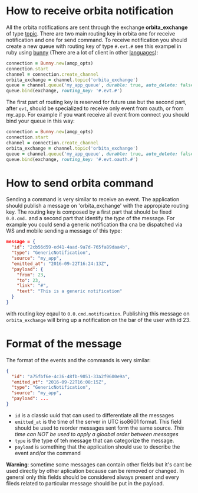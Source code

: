 # How to receive orbita notification
All the orbita notifications are sent through the exchange **orbita_exchange** of type [topic][1]. There are two main routing key in orbita one for receive notification and one for send command. To receive notification you should create a new queue with routing key of type `#.evt.#` see this exampel in ruby using [bunny][2] (There are a lot of client in other [languages][3]):

```ruby
connection = Bunny.new(amqp_opts)
connection.start
channel = connection.create_channel
orbita_exchange = channel.topic('orbita_exchange')
queue = channel.queue('my_app_queue', durable: true, auto_delete: false)
queue.bind(exchange, routing_key: '#.evt.#')
```

The first part of routing key is reserved for future use but the second part, after `evt`, should be specialized to receive only event from oauth, or from my_app. For example if you want receive all event from connect you should bind your queue in this way:

```ruby
connection = Bunny.new(amqp_opts)
connection.start
channel = connection.create_channel
orbita_exchange = channel.topic('orbita_exchange')
queue = channel.queue('my_app_queue', durable: true, auto_delete: false)
queue.bind(exchange, routing_key: '#.evt.oauth.#')
```

# How to send orbita command
Sending a command is very similar to receive an event. The application should publish a message on 'orbita_exchange' with the appropiate routing key. The routing key is composed by a first part that should be fixed `0.0.cmd.` and a second part that identify the _type_ of the message. For example you could send a generic notification tha cna be dispatched via WS and mobile sending a message of this type:

```json
message = {
  "id": "2cb56d59-ed41-4aad-9a7d-765fa89daa4b",
  "type": "GenericNotification",
  "source": "my_app",
  "emitted_at": "2016-09-22T16:24:13Z",
  "payload": {
    "from": 23,
    "to": 23,
    "link": "#",
    "text": "This is a generic notification"
  }
}
```
with routing key eqaul to `0.0.cmd.notification`. Publishing this message on `orbita_exchange` will bring up a notification on the bar of the user with id 23.

# Format of the message

The format of the events and the commands is very similar:

```json
{
  "id": "a75fbf6e-4c36-48fb-9051-33a2f9600e9a",
  "emited_at": "2016-09-22T16:08:15Z",
  "type": "GenericNotification",
  "source": "my_app",
  "payload": ...
}
```

- `id` is a classic uuid that can used to differentiate all the messages
- `emitted_at` is the time of the server in UTC iso8601 format. This field should be used to reorder messages sent form the same source. *This time can NOT be used to apply a gloabal order between messages*
- `type` is the type of teh message that can categorize the message.
- `payload` is something that the application should use to describe the event and/or the command

**Warning**: sometime some messages can contain other fields but it's cant be used directly by other aplication because can be removed or changed. In general only this fields should be considered always present and every fileds related to particular message should be put in the payload.


[1]: https://www.rabbitmq.com/tutorials/tutorial-five-python.html
[2]: http://rubybunny.info/
[3]: https://www.rabbitmq.com/clients.html
